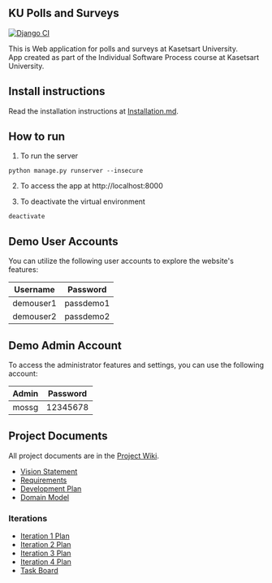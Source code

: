 ## KU Polls and Surveys

[![Django CI](https://github.com/Nantawat6510545543/ku-polls/actions/workflows/django.yml/badge.svg?branch=main)](https://github.com/Nantawat6510545543/ku-polls/actions/workflows/django.yml)

This is Web application for polls and surveys at Kasetsart University.  
App created as part of
the Individual Software Process course at
Kasetsart University.

## Install instructions
Read the installation instructions at [Installation.md](./Installation.md).

## How to run

1. To run the server

```
python manage.py runserver --insecure
```

2. To access the app at http://localhost:8000

3. To deactivate the virtual environment

```
deactivate
```

## Demo User Accounts

You can utilize the following user accounts to explore the website's features:

| Username  | Password  |
|:---------:|-----------|
| demouser1 | passdemo1 |
| demouser2 | passdemo2 |

## Demo Admin Account

To access the administrator features and settings, you can use the following account:

| Admin | Password  |
|:-----:|-----------|
| mossg | 12345678 |

## Project Documents

All project documents are in the [Project Wiki](../../wiki/Home).

- [Vision Statement](../../wiki/Vision-Statement)
- [Requirements](../../wiki/Requirements)
- [Development Plan](../../wiki/Development-Plan)
- [Domain Model](../../wiki/Domain-Model)

### Iterations

- [Iteration 1 Plan](../../wiki/Iteration-1-Plan)
- [Iteration 2 Plan](../../wiki/Iteration-2-Plan)
- [Iteration 3 Plan](../../wiki/Iteration-3-Plan)
- [Iteration 4 Plan](../../wiki/Iteration-4-Plan)
- [Task Board](../../projects)

[django-tutorial]:(https://docs.djangoproject.com/en/4.1/intro/tutorial01/)
